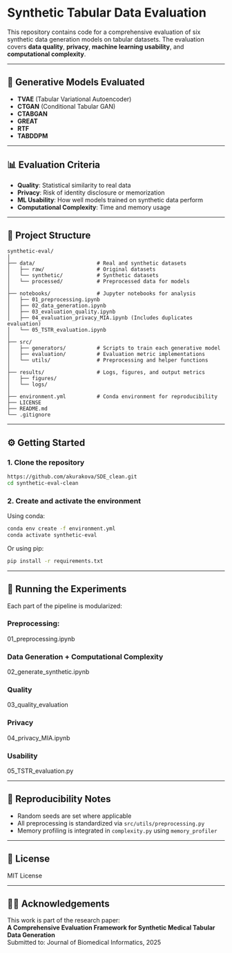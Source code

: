 # Synthetic Tabular Data Evaluation

This repository contains code for a comprehensive evaluation of six synthetic data generation models on tabular datasets. The evaluation covers **data quality**, **privacy**, **machine learning usability**, and **computational complexity**.

---

## 📌 Generative Models Evaluated

- **TVAE** (Tabular Variational Autoencoder)
- **CTGAN** (Conditional Tabular GAN)
- **CTABGAN**
- **GREAT**
- **RTF**
- **TABDDPM**

---

## 📊 Evaluation Criteria

- **Quality**: Statistical similarity to real data
- **Privacy**: Risk of identity disclosure or memorization
- **ML Usability**: How well models trained on synthetic data perform
- **Computational Complexity**: Time and memory usage

---

## 📁 Project Structure

```
synthetic-eval/
│
├── data/                    # Real and synthetic datasets
│   ├── raw/                 # Original datasets
│   └── synthetic/           # Synthetic datasets
│   └── processed/           # Preprocessed data for models
│
├── notebooks/               # Jupyter notebooks for analysis
│   ├── 01_preprocessing.ipynb
│   ├── 02_data_generation.ipynb
│   ├── 03_evaluation_quality.ipynb
│   ├── 04_evaluation_privacy_MIA.ipynb (Includes duplicates evaluation)
│   └── 05_TSTR_evaluation.ipynb
│
├── src/
│   ├── generators/          # Scripts to train each generative model
│   ├── evaluation/          # Evaluation metric implementations
│   └── utils/               # Preprocessing and helper functions
│
├── results/                 # Logs, figures, and output metrics
│   ├── figures/
│   └── logs/
│
├── environment.yml          # Conda environment for reproducibility
├── LICENSE
├── README.md
└── .gitignore
```

---

## ⚙️ Getting Started

### 1. Clone the repository

```bash
https://github.com/akurakova/SDE_clean.git
cd synthetic-eval-clean
```

### 2. Create and activate the environment

Using conda:

```bash
conda env create -f environment.yml
conda activate synthetic-eval
```

Or using pip:

```bash
pip install -r requirements.txt
```

---

## 🚀 Running the Experiments

Each part of the pipeline is modularized:

### Preprocessing:
01_preprocessing.ipynb

### Data Generation + Computational Complexity
02_generate_synthetic.ipynb

### Quality 
03_quality_evaluation

### Privacy
04_privacy_MIA.ipynb

### Usability
05_TSTR_evaluation.py

---

## 🧪 Reproducibility Notes

- Random seeds are set where applicable
- All preprocessing is standardized via `src/utils/preprocessing.py`
- Memory profiling is integrated in `complexity.py` using `memory_profiler`

---

## 📜 License

MIT License

---

## 🙋‍♀️ Acknowledgements

This work is part of the research paper:  
**A Comprehensive Evaluation Framework for Synthetic
Medical Tabular Data Generation**  
Submitted to: Journal of Biomedical Informatics, 2025
